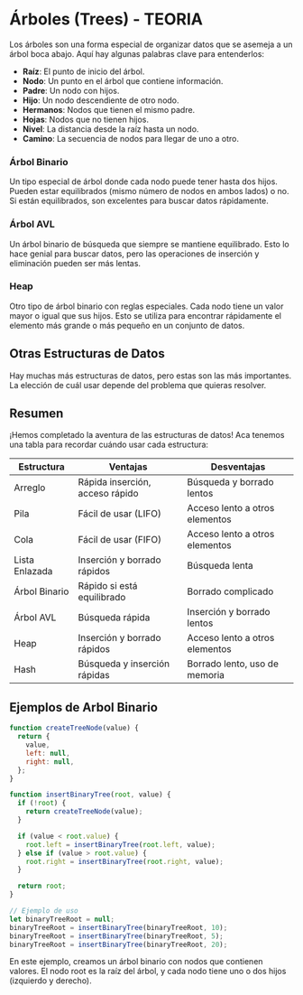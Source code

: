 # Árboles (Trees) - TEORIA

Los árboles son una forma especial de organizar datos que se asemeja a un árbol boca abajo. Aquí hay algunas palabras clave para entenderlos:

- **Raíz**: El punto de inicio del árbol.
- **Nodo**: Un punto en el árbol que contiene información.
- **Padre**: Un nodo con hijos.
- **Hijo**: Un nodo descendiente de otro nodo.
- **Hermanos**: Nodos que tienen el mismo padre.
- **Hojas**: Nodos que no tienen hijos.
- **Nivel**: La distancia desde la raíz hasta un nodo.
- **Camino**: La secuencia de nodos para llegar de uno a otro.

### Árbol Binario

Un tipo especial de árbol donde cada nodo puede tener hasta dos hijos. Pueden estar equilibrados (mismo número de nodos en ambos lados) o no. Si están equilibrados, son excelentes para buscar datos rápidamente.

### Árbol AVL

Un árbol binario de búsqueda que siempre se mantiene equilibrado. Esto lo hace genial para buscar datos, pero las operaciones de inserción y eliminación pueden ser más lentas.

### Heap

Otro tipo de árbol binario con reglas especiales. Cada nodo tiene un valor mayor o igual que sus hijos. Esto se utiliza para encontrar rápidamente el elemento más grande o más pequeño en un conjunto de datos.

## Otras Estructuras de Datos

Hay muchas más estructuras de datos, pero estas son las más importantes. La elección de cuál usar depende del problema que quieras resolver.

## Resumen

¡Hemos completado la aventura de las estructuras de datos! Aca tenemos una tabla para recordar cuándo usar cada estructura:

| Estructura         | Ventajas                        | Desventajas                    |
| ------------------ | ------------------------------- | ------------------------------- |
| Arreglo            | Rápida inserción, acceso rápido | Búsqueda y borrado lentos      |
| Pila               | Fácil de usar (LIFO)            | Acceso lento a otros elementos |
| Cola               | Fácil de usar (FIFO)            | Acceso lento a otros elementos |
| Lista Enlazada     | Inserción y borrado rápidos     | Búsqueda lenta                 |
| Árbol Binario      | Rápido si está equilibrado      | Borrado complicado             |
| Árbol AVL          | Búsqueda rápida                 | Inserción y borrado lentos     |
| Heap               | Inserción y borrado rápidos     | Acceso lento a otros elementos |
| Hash               | Búsqueda y inserción rápidas    | Borrado lento, uso de memoria  |



## Ejemplos de Arbol Binario
```javascript
function createTreeNode(value) {
  return {
    value,
    left: null,
    right: null,
  };
}

function insertBinaryTree(root, value) {
  if (!root) {
    return createTreeNode(value);
  }

  if (value < root.value) {
    root.left = insertBinaryTree(root.left, value);
  } else if (value > root.value) {
    root.right = insertBinaryTree(root.right, value);
  }

  return root;
}

// Ejemplo de uso
let binaryTreeRoot = null;
binaryTreeRoot = insertBinaryTree(binaryTreeRoot, 10);
binaryTreeRoot = insertBinaryTree(binaryTreeRoot, 5);
binaryTreeRoot = insertBinaryTree(binaryTreeRoot, 20);
```

En este ejemplo, creamos un árbol binario con nodos que contienen valores. El nodo root es la raíz del árbol, y cada nodo tiene uno o dos hijos (izquierdo y derecho).

